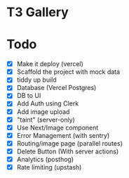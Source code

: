 # T3 Gallery

# Todo

- [x] Make it deploy (vercel)
- [x] Scaffold the project with mock data
- [x] tiddy up build
- [x] Database (Vercel Postgres)
- [x] DB to UI
- [x] Add Auth using Clerk
- [x] Add image upload
- [x] "taint" (server-only)
- [x] Use Next/Image component
- [x] Error Management (with sentry)
- [x] Routing/image page (parallel routes)
- [x] Delete Button (With server actions)
- [x] Analytics (posthog)
- [x] Rate limiting (upstash)
